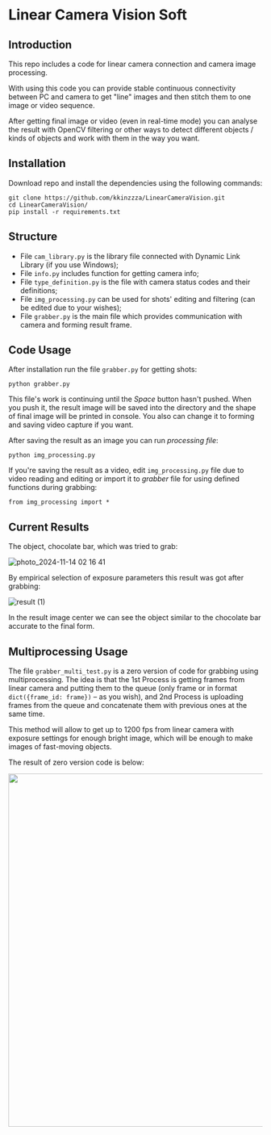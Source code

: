 # Linear Camera Vision Soft
## Introduction

This repo includes a code for linear camera connection and camera image processing.

With using this code you can provide stable continuous connectivity between PC and camera to get "line" images and then stitch them to one image or video sequence.

After getting final image or video (even in real-time mode) you can analyse the result with OpenCV filtering or other ways to detect different objects / kinds of objects and work with them in the way you want.

## Installation

Download repo and install the dependencies using the following commands:

```
git clone https://github.com/kkinzzza/LinearCameraVision.git
cd LinearCameraVision/
pip install -r requirements.txt 
```

## Structure

- File `cam_library.py` is the library file connected with Dynamic Link Library (if you use Windows);
- File `info.py` includes function for getting camera info;
- File `type_definition.py` is the file with camera status codes and their definitions;
- File `img_processing.py` can be used for shots' editing and filtering (can be edited due to your wishes);
- File `grabber.py` is the main file which provides communication with camera and forming result frame.

## Code Usage

After installation run the file `grabber.py` for getting shots:

```
python grabber.py
```

This file's work is continuing until the *Space* button hasn't pushed. When you push it, the result image will be saved into the directory and the shape of final image will be printed in console. You also can change it to forming and saving video capture if you want.

After saving the result as an image you can run *processing file*:

```
python img_processing.py
```

If you're saving the result as a video, edit `img_processing.py` file due to video reading and editing or import it to *grabber* file for using defined functions during grabbing:

```
from img_processing import *
```

## Current Results

The object, chocolate bar, which was tried to grab:

![photo_2024-11-14 02 16 41](https://github.com/user-attachments/assets/4bc4588c-6d97-436c-9c2e-e883af278094)

By empirical selection of exposure parameters this result was got after grabbing:

![result (1)](https://github.com/user-attachments/assets/163a3747-369e-4d29-87e5-5b82969645b4)

In the result image center we can see the object similar to the chocolate bar accurate to the final form.

## Multiprocessing Usage

The file `grabber_multi_test.py` is a zero version of code for grabbing using multiprocessing. The idea is that the 1st Process is getting frames from linear camera and putting them to the queue (only frame or in format `dict({frame_id: frame})` – as you wish), and 2nd Process is uploading frames from the queue and concatenate them with previous ones at the same time.

This method will allow to get up to 1200 fps from linear camera with exposure settings for enough bright image, which will be enough to make images of fast-moving objects.

The result of zero version code is below:

<img src="https://github.com/user-attachments/assets/dc887d9e-4b14-4cc6-bef9-4592fddae806" width=700 />


